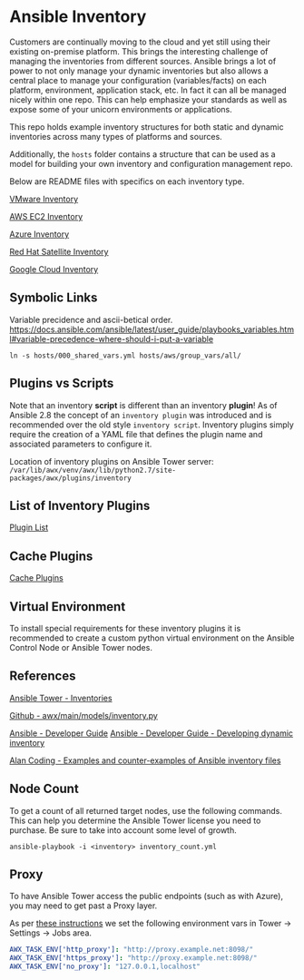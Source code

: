 # Ansible Inventory

Customers are continually moving to the cloud and yet still using their existing on-premise platform. This brings the interesting challenge of managing the inventories from different sources. Ansible brings a lot of power to not only manage your dynamic inventories but also allows a central place to manage your configuration (variables/facts) on each platform, environment, application stack, etc. In fact it can all be managed nicely within one repo. This can help emphasize your standards as well as expose some of your unicorn environments or applications.

This repo holds example inventory structures for both static and dynamic inventories across many types of platforms and sources.

Additionally, the `hosts` folder contains a structure that can be used as a model for building your own inventory and configuration management repo.

Below are README files with specifics on each inventory type.

[VMware Inventory](README_vmware.yml)

[AWS EC2 Inventory](README_aws_ec2.yml)

[Azure Inventory](README_azure.yml)

[Red Hat Satellite Inventory](README_satellite.yml)

[Google Cloud Inventory](README_gcs.yml)

## Symbolic Links

Variable precidence and ascii-betical order. 
https://docs.ansible.com/ansible/latest/user_guide/playbooks_variables.html#variable-precedence-where-should-i-put-a-variable

```
ln -s hosts/000_shared_vars.yml hosts/aws/group_vars/all/
```

## Plugins vs Scripts

Note that an inventory **script** is different than an inventory **plugin**! As of Ansible 2.8 the concept of an `inventory plugin` was introduced and is recommended over the old style `inventory script`.  Inventory plugins simply require the creation of a YAML file that defines the plugin name and associated parameters to configure it.

Location of inventory plugins on Ansible Tower server:
`/var/lib/awx/venv/awx/lib/python2.7/site-packages/awx/plugins/inventory`

## List of Inventory Plugins

[Plugin List](https://docs.ansible.com/ansible/latest/plugins/inventory.html#plugin-list)

## Cache Plugins

[Cache Plugins](https://docs.ansible.com/ansible/latest/plugins/cache.html)

## Virtual Environment

To install special requirements for these inventory plugins it is recommended to create a custom python virtual environment on the Ansible Control Node or Ansible Tower nodes.

## References

[Ansible Tower - Inventories](https://docs.ansible.com/ansible-tower/latest/html/userguide/inventories.html)

[Github - awx/main/models/inventory.py](https://github.com/ansible/awx/blob/devel/awx/main/models/inventory.py)

[Ansible - Developer Guide](https://docs.ansible.com/ansible/latest/dev_guide/index.html)
[Ansible - Developer Guide - Developing dynamic inventory](https://docs.ansible.com/ansible/latest/dev_guide/developing_inventory.html)

[Alan Coding - Examples and counter-examples of Ansible inventory files](https://github.com/AlanCoding/Ansible-inventory-file-examples)

## Node Count

To get a count of all returned target nodes, use the following commands. This can help you determine the Ansible Tower license you need to purchase. Be sure to take into account some level of growth.

```shell
ansible-playbook -i <inventory> inventory_count.yml
```

## Proxy

To have Ansible Tower access the public endpoints (such as with Azure), you may need to get past a Proxy layer.

As per [these instructions](https://www.ansible.com/blog/getting-started-adding-proxy-support) we set the following environment vars in Tower -> Settings -> Jobs area.

```yaml
AWX_TASK_ENV['http_proxy']: "http://proxy.example.net:8098/"
AWX_TASK_ENV['https_proxy']: "http://proxy.example.net:8098/"
AWX_TASK_ENV['no_proxy']: "127.0.0.1,localhost"
```
